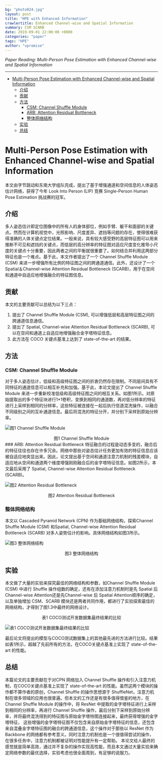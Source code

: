 ```yaml
---
bg: "photo024.jpg"
layout: post
title: "HPE with Enhanced Information"
crawlertitle: Enhanced Channel-wise and Spatial Information
summary: CSM SCARB
date: 2019-09-01 22:00:00 +0800
categories: "paper"
tags: "HPE"
author: "vpromise"
---
```


*Paper Reading: Multi-Person Pose Estimation with Enhanced Channel-wise and Spatial Information*

---

- [Multi-Person Pose Estimation with Enhanced Channel-wise and Spatial Information](#multi-person-pose-estimation-with-enhanced-channel-wise-and-spatial-information)
  - [介绍](#介绍)
  - [贡献](#贡献)
  - [方法](#方法)
    - [CSM: Channel Shuffle Module](#csm-channel-shuffle-module)
    - [ARB: Attention Residual Bottleneck](#arb-attention-residual-bottleneck)
    - [整体网络结构](#整体网络结构)
  - [实验](#实验)
  - [总结](#总结)

# Multi-Person Pose Estimation with Enhanced Channel-wise and Spatial Information

本文由字节跳动和东南大学组队完成，提出了基于增强通道和空间信息的人体姿态估计网络，获得了今年 Look Into Person (LIP) 竞赛 Single-Person Human Pose Estimation 挑战赛的冠军。

## 介绍
多人姿态估计即定位图像中的所有人的身体部位，例如手臂、躯干和面部的关键点。然而在计算机视觉中，光照影响、尺度差异、遮挡等问题的存在，使得很难获得准确的人体关键点定位结果。一般来说，具有较大感受野的高层特征图可以用来推断不可见和遮挡的关键点，而低层的高分辨率的特征图对适应尺度变化推导小尺度的关键点十分重要，因此两者之间的平衡就很重要了。如何结合并利用这两部分特征也是一个难点。基于此，本文作者提出了一个 Channel Shuffle Module (CSM) 来进一步增强所有比例的特征图之间的跨通道通信。此外，还设计了一个 Spatial＆Channel-wise Attention Residual Bottleneck (SCARB)，用于在空间和通道中自适应地增强融合的特征图信息。

## 贡献
本文的主要贡献可以总结为以下三点：
1. 提出了 Channel Shuffle Module (CSM), 可以增强低层和高层特征图之间的跨通道信息通信。
2. 提出了 Spatial, Channel-wise Attention Residual Bottleneck (SCARB), 可以在空间和通道上自适应地增强融合金字塔特征信息。
3. 此方法在 COCO 关键点基准上达到了 state-of-the-art 的结果。

## 方法
### CSM: Channel Shuffle Module
对于多人姿态估计，低级和高级特征图之间的折衷仍然存在限制。不同层间具有不同特征的通道信息可以相互补充和加强。基于此，本论文提出了 Channel Shuffle Module 来进一步重新校准低级和高级特征图之间的相互关系。如图1所示。对原始提取出的多个特征块进行1*1卷积，变换到相同的通道数，再对低分辨率的特征进行上采样到相同的分辨率，这些特征被连接在一起后执行信道混洗操作，以融合不同级别之间的互补通道信息。最后将混洗的特征分开，并分别下采样到原始分辨率。

![图1 Channel Shuffle Module](https://i.loli.net/2019/09/01/7aV9lIoOPd6W3r2.png)
<center>图1 Channel Shuffle Module</center>
### ARB: Attention Residual Bottleneck
特征融合的过程是动态多变的，融合后的特征往往也存在许多冗余。网络中那些对姿态估计任务更加有效的特征信息应该被自适应地突显出来。因此，论文提出基于空间和通道注意力机制的残差模块，自适应地从空间和通道两个维度增强刚刚融合后的金字塔特征信息。如图2所示，本文最后采用了 Spatial, Channel-wise Attention Residual Bottleneck (SCARB)。

![图2 Attention Residual Bottleneck](https://i.loli.net/2019/09/01/oeDpRHkQIwSx5Jv.png)
<center>图2 Attention Residual Bottleneck</center>

### 整体网络结构
本文以 Cascaded Pyramid Network (CPN) 作为基础网络结构，探索Channel Shuffle Module (CSM) 和Spatial, Channel-wise Attention Residual Bottleneck (SCARB) 对多人姿势估计的影响。具体网络结构如图3所示。

![图3 整体网络结构](https://i.loli.net/2019/09/01/r3eHl4LYx7n5pOw.png)
<center>图3 整体网络结构</center>

## 实验
本文做了大量的实验来探究最佳的网络结构和参数，如Channel Shuffle Module (CSM) 中进行 Shuffle 操作组数的确定，还有在添加注意力机制时是先 Spatial 后 Channel-wise Attention还是先Channel-wise 后 Spatial Attention顺序的确定，以及单独增加 CSM、SCARB 模块还是两者共同作用，都进行了实验探索最佳的网络结构，才得到了图1.3中最终的网络设计。
<center>表1 COCO测试开发数据集最终结果的比较</center>

![表1 COCO测试开发数据集最终结果的比较](https://i.loli.net/2019/09/01/aQN5FV9ztipIlfW.png)

最后论文将提出的模型与COCO测试数据集上的其他最先进的方法进行比较。结果如表1所示，超越了先前所有的方法，在COCO关键点基准上实现了 state-of-the-art 的性能。

## 总结
本篇论文的主要贡献在于对CPN 网络加入 Channel Shuffle 操作和引入注意力机制，在COCO关键点基准上实现了 state-of-the-art 的性能。虽然这两个模块的操作都不算作者的原创，Channel Shuffle 的操作思想源于 ShuffleNet，注意力机制在很多领域的应用也很普遍。但本文的工作还是有很多值得借鉴的地方，在Channel Shuffle Module 的操作中，将 ResNet 中提取的金字塔特征进行上采样到相同的分辨率，再进行 Channel Shuffle 操作，最后分别下采样到原始分辨率，并将最终混洗得到的特征图与原始金字塔特图连接起来，最终获得增强的金字塔特征， 这些增强的金字塔特征图不仅包含来自原始金字塔特征的信息，还包含来自混叠金字塔特征图的融合的跨通道信息，这个操作对于那些以 ResNet 作为 Backbone 的网络都有参考意义。同时注意力机制也是一个很值得尝试的操作，在很多任务中，注意力机制都被证明对性能提升有一定帮助。
本论文给人最终的感觉就是简单高效，通过并不复杂的操作实现高性能，而且本文通过大量实验来确定网络参数的最优选择，实验考虑也很全面周到，有足够的说服力。